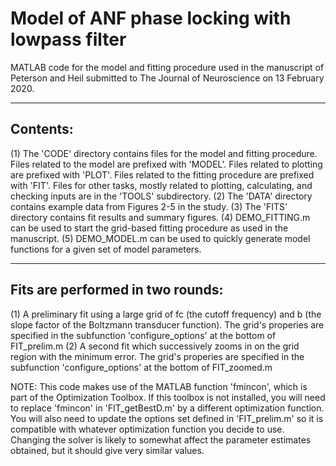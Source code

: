 # Model of ANF phase locking with lowpass filter
MATLAB code for the model and fitting procedure used in the manuscript of 
Peterson and Heil submitted to The Journal of Neuroscience on 13 February 2020.

------------------------------------------------------------------------------------
Contents:
------------------------------------------------------------------------------------
(1) The 'CODE' directory contains files for the model and fitting procedure.
    Files related to the model are prefixed with 'MODEL'.
    Files related to plotting are prefixed with 'PLOT'.
    Files related to the fitting procedure are prefixed with 'FIT'.
    Files for other tasks, mostly related to plotting, calculating, and checking 
        inputs are in the 'TOOLS' subdirectory.
(2) The 'DATA' directory contains example data from Figures 2-5 in the study.
(3) The 'FITS' directory contains fit results and summary figures.
(4) DEMO_FITTING.m can be used to start the grid-based fitting procedure as used
		in the manuscript.
(5) DEMO_MODEL.m can be used to quickly generate model functions for a given 
		set of model parameters.

------------------------------------------------------------------------------------
Fits are performed in two rounds: 
------------------------------------------------------------------------------------
(1) A preliminary fit using a large grid of fc (the cutoff frequency) and b (the 
	slope factor of the Boltzmann transducer function). The grid's properies are 
	specified in the subfunction 'configure_options' at the bottom of FIT_prelim.m
(2) A second fit which successively zooms in on the grid region with the minimum 
	error. The grid's properies are specified in the subfunction 'configure_options' 
	at the bottom of FIT_zoomed.m

NOTE: This code makes use of the MATLAB function 'fmincon', which is part of the 
Optimization Toolbox. If this toolbox is not installed, you will need to replace 
'fmincon' in 'FIT_getBestD.m' by a different optimization function. You will also
need to update the options set defined in 'FIT_prelim.m' so it is compatible with
whatever optimization function you decide to use. Changing the solver is likely to
somewhat affect the parameter estimates obtained, but it should give very
similar values.
